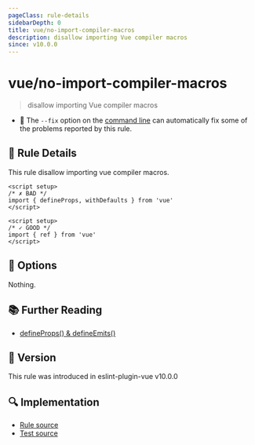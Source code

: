 ```yaml
---
pageClass: rule-details
sidebarDepth: 0
title: vue/no-import-compiler-macros
description: disallow importing Vue compiler macros
since: v10.0.0
---
```


# vue/no-import-compiler-macros

> disallow importing Vue compiler macros

- :wrench: The `--fix` option on the [command line](https://eslint.org/docs/user-guide/command-line-interface#fix-problems) can automatically fix some of the problems reported by this rule.

## :book: Rule Details

This rule disallow importing vue compiler macros.

<eslint-code-block fix :rules="{'vue/no-import-compiler-macros': ['error']}">

```vue
<script setup>
/* ✗ BAD */
import { defineProps, withDefaults } from 'vue'
</script>
```

</eslint-code-block>

<eslint-code-block fix :rules="{'vue/no-import-compiler-macros': ['error']}">

```vue
<script setup>
/* ✓ GOOD */
import { ref } from 'vue'
</script>
```

</eslint-code-block>

## :wrench: Options

Nothing.

## :books: Further Reading

- [defineProps() & defineEmits()]

[defineProps() & defineEmits()]: https://vuejs.org/api/sfc-script-setup.html#defineprops-defineemits

## :rocket: Version

This rule was introduced in eslint-plugin-vue v10.0.0

## :mag: Implementation

- [Rule source](https://github.com/vuejs/eslint-plugin-vue/blob/master/lib/rules/no-import-compiler-macros.js)
- [Test source](https://github.com/vuejs/eslint-plugin-vue/blob/master/tests/lib/rules/no-import-compiler-macros.js)
